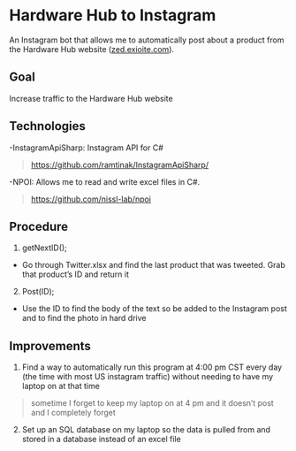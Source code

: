 <!DOCTYPE html>
<html>

<head>
  <meta charset="utf-8">
  <meta name="viewport" content="width=device-width, initial-scale=1.0">
  <title>README</title>
  <link rel="stylesheet" href="https://stackedit.io/style.css" />
</head>

<body class="stackedit">
  <div class="stackedit__html"><h1 id="hardware-hub-to-instagram">Hardware Hub to Instagram</h1>
<p>An Instagram bot that allows me to automatically post about a product from the Hardware Hub website (<a href="http://zed.exioite.com">zed.exioite.com</a>).</p>
<h2 id="goal">Goal</h2>
<p>Increase traffic to the Hardware Hub website</p>
<h2 id="technologies">Technologies</h2>
<p>-InstagramApiSharp: Instagram API for C#</p>
<blockquote>
<p><a href="https://github.com/ramtinak/InstagramApiSharp/">https://github.com/ramtinak/InstagramApiSharp/</a></p>
</blockquote>
<p>-NPOI: Allows me to read and write excel files in C#.</p>
<blockquote>
<p><a href="https://github.com/nissl-lab/npoi">https://github.com/nissl-lab/npoi</a></p>
</blockquote>
<h2 id="procedure">Procedure</h2>
<ol>
<li>getNextID();</li>
</ol>
<ul>
<li>Go through Twitter.xlsx and find the last product that was tweeted. Grab that product’s ID and return it</li>
</ul>
<ol start="2">
<li>Post(ID);</li>
</ol>
<ul>
<li>Use the ID to find the body of the text so be added to the Instagram post and to find the photo in hard drive</li>
</ul>
<h2 id="improvements">Improvements</h2>
<ol>
<li>Find a way to automatically run this program at 4:00 pm CST every day (the time with most US instagram traffic) without needing to have my laptop on at that time</li>
</ol>
<blockquote>
<p>sometime I forget to keep my laptop on at 4 pm and it doesn’t post and I completely forget</p>
</blockquote>
<ol start="2">
<li>Set up an SQL database on my laptop so the data is pulled from and stored in a database instead of an excel file</li>
</ol>
</div>
</body>

</html>
